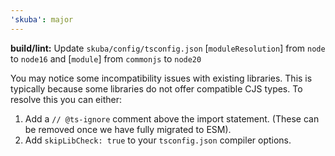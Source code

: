 ```yaml
---
'skuba': major
---
```


**build/lint:** Update `skuba/config/tsconfig.json` [`moduleResolution`] from `node` to `node16` and [`module`] from `commonjs` to `node20`

You may notice some incompatibility issues with existing libraries. This is typically because some libraries do not offer compatible CJS types. To resolve this you can either:

1. Add a `// @ts-ignore` comment above the import statement. (These can be removed once we have fully migrated to ESM).
2. Add `skipLibCheck: true` to your `tsconfig.json` compiler options.
